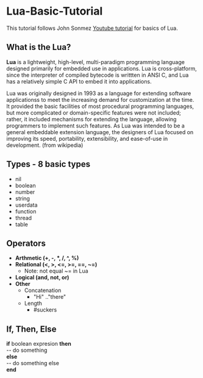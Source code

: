 # Lua-Basic-Tutorial
This tutorial follows John Sonmez [Youtube tutorial](https://www.youtube.com/watch?v=jwn1Vkez7og&list=PLysdvSvCcUhZ3d2AEF4XVAdAyQSBxLNRT&index=1) for basics of Lua.
  
## What is the Lua?
**Lua** is a lightweight, high-level, multi-paradigm programming language designed primarily for embedded use in applications. Lua is cross-platform, since the interpreter of compiled bytecode is writtten in ANSI C, and Lua has a relatively simple C API to embed it into applications.  
  
Lua was originally designed in 1993 as a language for extending software applicationss to meet the increasing demand for customization at the time. It provided the basic facilities of most procedural programming languages, but more complicated or domain-specific features were not included; rather, it included mechanisms for extending the language, allowing programmers to implement such features. As Lua was intended to be a general embeddable extension language, the designers of Lua focused on improving its speed, portability, extensibility, and ease-of-use in development. (from wikipedia)  

## Types - 8 basic types
- nil
- boolean
- number
- string
- userdata
- function
- thread
- table  
  
## Operators
- __Arthmetic (+, -, *, /, ^, %)__  
- **Relational (<, >, <=, >=, ==, ~=)**
  - Note: not equal ~= in Lua  
- __Logical (and, not, or)__
- **Other**
  - Concatenation
    - "Hi" .."there"
  - Length
    - #suckers  
  
## If, Then, Else
**if** boolean expresion __then__  
 -- do something  
**else**  
 -- do something else  
__end__
